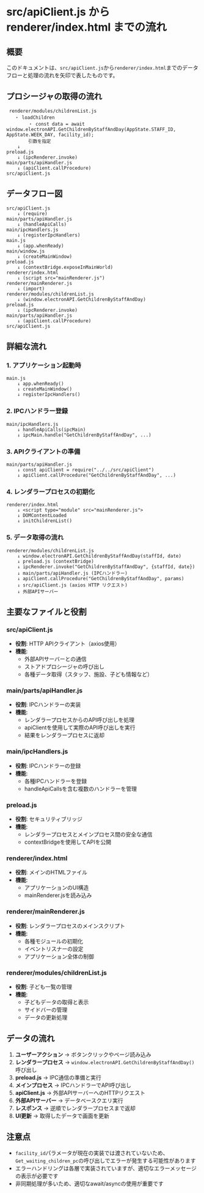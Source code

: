 # src/apiClient.js から renderer/index.html までの流れ

## 概要
このドキュメントは、`src/apiClient.js`から`renderer/index.html`までのデータフローと処理の流れを矢印で表したものです。

## プロシージャの取得の流れ
```
 renderer/modules/childrenList.js
   ・ loadChildren
        ・ const data = await window.electronAPI.GetChildrenByStaffAndDay(AppState.STAFF_ID, AppState.WEEK_DAY, facility_id);
        引数を指定
    ↓
preload.js
    ↓ (ipcRenderer.invoke)
main/parts/apiHandler.js
    ↓ (apiClient.callProcedure)
src/apiClient.js
``` 


## データフロー図

```
src/apiClient.js
    ↓ (require)
main/parts/apiHandler.js
    ↓ (handleApiCalls)
main/ipcHandlers.js
    ↓ (registerIpcHandlers)
main.js
    ↓ (app.whenReady)
main/window.js
    ↓ (createMainWindow)
preload.js
    ↓ (contextBridge.exposeInMainWorld)
renderer/index.html
    ↓ (script src="mainRenderer.js")
renderer/mainRenderer.js
    ↓ (import)
renderer/modules/childrenList.js
    ↓ (window.electronAPI.GetChildrenByStaffAndDay)
preload.js
    ↓ (ipcRenderer.invoke)
main/parts/apiHandler.js
    ↓ (apiClient.callProcedure)
src/apiClient.js
```

## 詳細な流れ

### 1. アプリケーション起動時
```
main.js
    ↓ app.whenReady()
    ↓ createMainWindow()
    ↓ registerIpcHandlers()
```

### 2. IPCハンドラー登録
```
main/ipcHandlers.js
    ↓ handleApiCalls(ipcMain)
    ↓ ipcMain.handle("GetChildrenByStaffAndDay", ...)
```

### 3. APIクライアントの準備
```
main/parts/apiHandler.js
    ↓ const apiClient = require("../../src/apiClient")
    ↓ apiClient.callProcedure("GetChildrenByStaffAndDay", ...)
```

### 4. レンダラープロセスの初期化
```
renderer/index.html
    ↓ <script type="module" src="mainRenderer.js">
    ↓ DOMContentLoaded
    ↓ initChildrenList()
```

### 5. データ取得の流れ
```
renderer/modules/childrenList.js
    ↓ window.electronAPI.GetChildrenByStaffAndDay(staffId, date)
    ↓ preload.js (contextBridge)
    ↓ ipcRenderer.invoke("GetChildrenByStaffAndDay", {staffId, date})
    ↓ main/parts/apiHandler.js (IPCハンドラー)
    ↓ apiClient.callProcedure("GetChildrenByStaffAndDay", params)
    ↓ src/apiClient.js (axios HTTP リクエスト)
    ↓ 外部APIサーバー
```

## 主要なファイルと役割

### src/apiClient.js
- **役割**: HTTP APIクライアント（axios使用）
- **機能**: 
  - 外部APIサーバーとの通信
  - ストアドプロシージャの呼び出し
  - 各種データ取得（スタッフ、施設、子ども情報など）

### main/parts/apiHandler.js
- **役割**: IPCハンドラーの実装
- **機能**:
  - レンダラープロセスからのAPI呼び出しを処理
  - apiClientを使用して実際のAPI呼び出しを実行
  - 結果をレンダラープロセスに返却

### main/ipcHandlers.js
- **役割**: IPCハンドラーの登録
- **機能**:
  - 各種IPCハンドラーを登録
  - handleApiCallsを含む複数のハンドラーを管理

### preload.js
- **役割**: セキュリティブリッジ
- **機能**:
  - レンダラープロセスとメインプロセス間の安全な通信
  - contextBridgeを使用してAPIを公開

### renderer/index.html
- **役割**: メインのHTMLファイル
- **機能**:
  - アプリケーションのUI構造
  - mainRenderer.jsを読み込み

### renderer/mainRenderer.js
- **役割**: レンダラープロセスのメインスクリプト
- **機能**:
  - 各種モジュールの初期化
  - イベントリスナーの設定
  - アプリケーション全体の制御

### renderer/modules/childrenList.js
- **役割**: 子ども一覧の管理
- **機能**:
  - 子どもデータの取得と表示
  - サイドバーの管理
  - データの更新処理

## データの流れ

1. **ユーザーアクション** → ボタンクリックやページ読み込み
2. **レンダラープロセス** → `window.electronAPI.GetChildrenByStaffAndDay()`呼び出し
3. **preload.js** → IPC通信の準備と実行
4. **メインプロセス** → IPCハンドラーでAPI呼び出し
5. **apiClient.js** → 外部APIサーバーへのHTTPリクエスト
6. **外部APIサーバー** → データベースクエリ実行
7. **レスポンス** → 逆順でレンダラープロセスまで返却
8. **UI更新** → 取得したデータで画面を更新

## 注意点

- `facility_id`パラメータが現在の実装では渡されていないため、`Get_waiting_children_pc`の呼び出しでエラーが発生する可能性があります
- エラーハンドリングは各層で実装されていますが、適切なエラーメッセージの表示が必要です
- 非同期処理が多いため、適切なawait/asyncの使用が重要です
